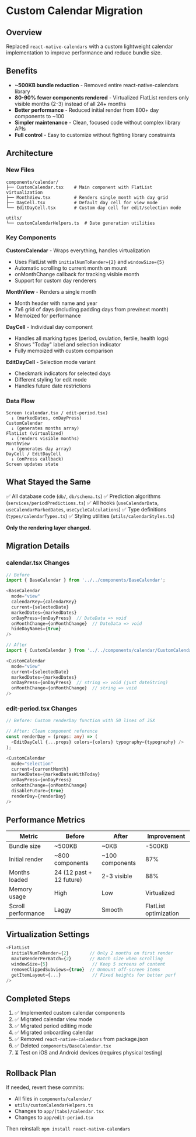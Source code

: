 # Custom Calendar Migration

## Overview

Replaced `react-native-calendars` with a custom lightweight calendar implementation to improve performance and reduce bundle size.

## Benefits

- **~500KB bundle reduction** - Removed entire react-native-calendars library
- **80-90% fewer components rendered** - Virtualized FlatList renders only visible months (2-3) instead of all 24+ months
- **Better performance** - Reduced initial render from 800+ day components to ~100
- **Simpler maintenance** - Clean, focused code without complex library APIs
- **Full control** - Easy to customize without fighting library constraints

## Architecture

### New Files

```
components/calendar/
├── CustomCalendar.tsx    # Main component with FlatList virtualization
├── MonthView.tsx         # Renders single month with day grid
├── DayCell.tsx           # Default day cell for view mode
└── EditDayCell.tsx       # Custom day cell for edit/selection mode

utils/
└── customCalendarHelpers.ts  # Date generation utilities
```

### Key Components

**CustomCalendar** - Wraps everything, handles virtualization
- Uses FlatList with `initialNumToRender={2}` and `windowSize={5}`
- Automatic scrolling to current month on mount
- onMonthChange callback for tracking visible month
- Support for custom day renderers

**MonthView** - Renders a single month
- Month header with name and year
- 7x6 grid of days (including padding days from prev/next month)
- Memoized for performance

**DayCell** - Individual day component
- Handles all marking types (period, ovulation, fertile, health logs)
- Shows "Today" label and selection indicator
- Fully memoized with custom comparison

**EditDayCell** - Selection mode variant
- Checkmark indicators for selected days
- Different styling for edit mode
- Handles future date restrictions

### Data Flow

```
Screen (calendar.tsx / edit-period.tsx)
  ↓ (markedDates, onDayPress)
CustomCalendar
  ↓ (generates months array)
FlatList (virtualized)
  ↓ (renders visible months)
MonthView
  ↓ (generates day array)
DayCell / EditDayCell
  ↓ (onPress callback)
Screen updates state
```

## What Stayed the Same

✅ All database code (`db/`, `db/schema.ts`)
✅ Prediction algorithms (`services/periodPredictions.ts`)
✅ All hooks (`useCalendarData`, `useCalendarMarkedDates`, `useCycleCalculations`)
✅ Type definitions (`types/calendarTypes.ts`)
✅ Styling utilities (`utils/calendarStyles.ts`)

**Only the rendering layer changed.**

## Migration Details

### calendar.tsx Changes

```typescript
// Before
import { BaseCalendar } from '../../components/BaseCalendar';

<BaseCalendar
  mode="view"
  calendarKey={calendarKey}
  current={selectedDate}
  markedDates={markedDates}
  onDayPress={onDayPress}  // DateData => void
  onMonthChange={onMonthChange}  // DateData => void
  hideDayNames={true}
/>

// After
import { CustomCalendar } from '../../components/calendar/CustomCalendar';

<CustomCalendar
  mode="view"
  current={selectedDate}
  markedDates={markedDates}
  onDayPress={onDayPress}  // string => void (just dateString)
  onMonthChange={onMonthChange}  // string => void
/>
```

### edit-period.tsx Changes

```typescript
// Before: Custom renderDay function with 50 lines of JSX

// After: Clean component reference
const renderDay = (props: any) => (
  <EditDayCell {...props} colors={colors} typography={typography} />
);

<CustomCalendar
  mode="selection"
  current={currentMonth}
  markedDates={markedDatesWithToday}
  onDayPress={onDayPress}
  onMonthChange={onMonthChange}
  disableFuture={true}
  renderDay={renderDay}
/>
```

## Performance Metrics

| Metric | Before | After | Improvement |
|--------|--------|-------|-------------|
| Bundle size | ~500KB | ~0KB | -500KB |
| Initial render | ~800 components | ~100 components | 87% |
| Months loaded | 24 (12 past + 12 future) | 2-3 visible | 88% |
| Memory usage | High | Low | Virtualized |
| Scroll performance | Laggy | Smooth | FlatList optimization |

## Virtualization Settings

```typescript
<FlatList
  initialNumToRender={2}        // Only 2 months on first render
  maxToRenderPerBatch={2}       // Batch size when scrolling
  windowSize={5}                 // Keep 5 screens of content
  removeClippedSubviews={true}  // Unmount off-screen items
  getItemLayout={...}            // Fixed heights for better perf
/>
```

## Completed Steps

1. ✅ Implemented custom calendar components
2. ✅ Migrated calendar view mode
3. ✅ Migrated period editing mode
4. ✅ Migrated onboarding calendar
5. ✅ Removed `react-native-calendars` from package.json
6. ✅ Deleted `components/BaseCalendar.tsx`
7. ⏳ Test on iOS and Android devices (requires physical testing)

## Rollback Plan

If needed, revert these commits:
- All files in `components/calendar/`
- `utils/customCalendarHelpers.ts`
- Changes to `app/(tabs)/calendar.tsx`
- Changes to `app/edit-period.tsx`

Then reinstall: `npm install react-native-calendars`

